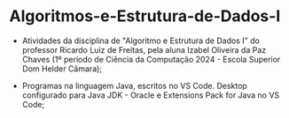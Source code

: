 # Algoritmos-e-Estrutura-de-Dados-I
- Atividades da disciplina de "Algoritmo e Estrutura de Dados I" do professor Ricardo Luiz de Freitas, pela aluna Izabel Oliveira da Paz Chaves (1º período de Ciência da Computação 2024 - Escola Superior Dom Helder Câmara);
  
- Programas na linguagem Java, escritos no VS Code. Desktop configurado para Java JDK - Oracle e Extensions Pack for Java no VS Code;
